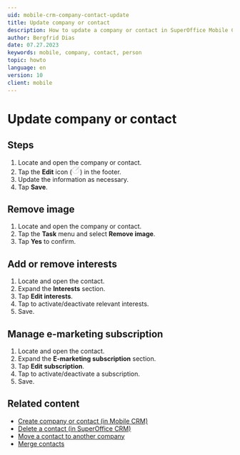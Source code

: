 ```yaml
---
uid: mobile-crm-company-contact-update
title: Update company or contact
description: How to update a company or contact in SuperOffice Mobile CRM.
author: Bergfrid Dias
date: 07.27.2023
keywords: mobile, company, contact, person
topic: howto
language: en
version: 10
client: mobile
---
```


# Update company or contact

## Steps

1. Locate and open the company or contact.
2. Tap the **Edit** icon (![icon][img1]) in the footer.
3. Update the information as necessary.
4. Tap **Save**.

## Remove image

1. Locate and open the company or contact.
1. Tap the **Task** menu and select **Remove image**.
1. Tap **Yes** to confirm.

## Add or remove interests

1. Locate and open the contact.
1. Expand the **Interests** section.
1. Tap **Edit interests**.
1. Tap to activate/deactivate relevant interests.
1. Save.

## Manage e-marketing subscription

1. Locate and open the contact.
1. Expand the **E-marketing subscription** section.
1. Tap **Edit subscription**.
1. Tap to activate/deactivate a subscription.
1. Save.

## Related content

* [Create company or contact (in Mobile CRM)][1]
* [Delete a contact (in SuperOffice CRM)][2]
* [Move a contact to another company][3]
* [Merge contacts][4]

<!-- Referenced links -->
[1]: create.md
[2]: ../../../../en/contact/learn/delete.md
[3]: ../../../../en/contact/learn/move.md
[4]: ../../../../en/contact/learn/merge-contacts.md

<!-- Referenced images -->
[img1]: ../../../../../common/icons/mobile/edit.png

